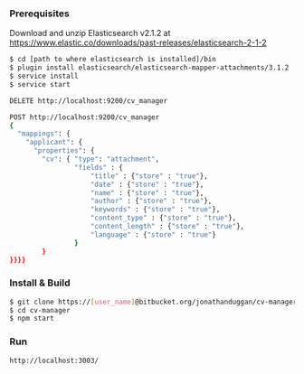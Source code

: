 ### Prerequisites

Download and unzip Elasticsearch v2.1.2 at https://www.elastic.co/downloads/past-releases/elasticsearch-2-1-2
```bash
$ cd [path to where elasticsearch is installed]/bin
$ plugin install elasticsearch/elasticsearch-mapper-attachments/3.1.2
$ service install
$ service start
```

```bash
DELETE http://localhost:9200/cv_manager

POST http://localhost:9200/cv_manager
{
  "mappings": {
    "applicant": {
      "properties": {
        "cv": { "type": "attachment",
                "fields" : {
                    "title" : {"store" : "true"},
                    "date" : {"store" : "true"},
                    "name" : {"store" : "true"},
                    "author" : {"store" : "true"},
                    "keywords" : {"store" : "true"},
                    "content_type" : {"store" : "true"},
                    "content_length" : {"store" : "true"},
                    "language" : {"store" : "true"}
                }
        }
}}}}
```

### Install & Build

```bash
$ git clone https://[user_name]@bitbucket.org/jonathanduggan/cv-manager.git 
$ cd cv-manager 
$ npm start
```

### Run

```bash
http://localhost:3003/
```
